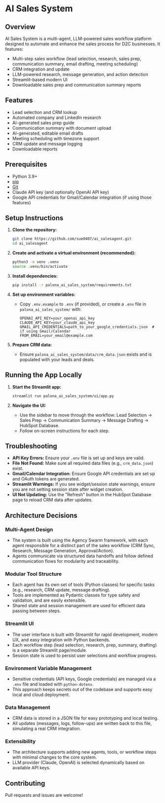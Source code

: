 # AI Sales System

## Overview
AI Sales System is a multi-agent, LLM-powered sales workflow platform designed to automate and enhance the sales process for D2C businesses. It features:
- Multi-step sales workflow (lead selection, research, sales prep, communication summary, email drafting, meeting scheduling)
- CRM integration and update
- LLM-powered research, message generation, and action detection
- Streamlit-based modern UI
- Downloadable sales prep and communication summary reports

## Features
- Lead selection and CRM lookup
- Automated company and LinkedIn research
- AI-generated sales prep guide
- Communication summary with document upload
- AI-generated, editable email drafts
- Meeting scheduling with timezone support
- CRM update and message logging
- Downloadable reports

## Prerequisites
- Python 3.9+
- [pip](https://pip.pypa.io/en/stable/)
- [Git](https://git-scm.com/)
- Claude API key (and optionally OpenAI API key)
- Google API credentials for Gmail/Calendar integration (if using those features)

## Setup Instructions

1. **Clone the repository:**
   ```bash
   git clone https://github.com/sue0407/ai_salesagent.git
   cd ai_salesagent
   ```

2. **Create and activate a virtual environment (recommended):**
   ```bash
   python3 -m venv .venv
   source .venv/bin/activate
   ```

3. **Install dependencies:**
   ```bash
   pip install -r palona_ai_sales_system/requirements.txt
   ```

4. **Set up environment variables:**
   - Copy `.env.example` to `.env` (if provided), or create a `.env` file in `palona_ai_sales_system/` with:
     ```env
     OPENAI_API_KEY=your_openai_api_key
     CLAUDE_API_KEY=your_claude_api_key  
     GMAIL_API_CREDENTIALS=path_to_your_google_credentials.json  # if using Gmail/Calendar
     FROM_EMAIL=your_email@example.com
     ```

5. **Prepare CRM data:**
   - Ensure `palona_ai_sales_system/data/crm_data.json` exists and is populated with your leads and deals.

## Running the App Locally

1. **Start the Streamlit app:**
   ```bash
   streamlit run palona_ai_sales_system/ui/app.py
   ```

2. **Navigate the UI:**
   - Use the sidebar to move through the workflow: Lead Selection → Sales Prep → Communication Summary → Message Drafting → HubSpot Database.
   - Follow on-screen instructions for each step.

## Troubleshooting
- **API Key Errors:** Ensure your `.env` file is set up and keys are valid.
- **File Not Found:** Make sure all required data files (e.g., `crm_data.json`) exist.
- **Gmail/Calendar Integration:** Ensure Google API credentials are set up and OAuth tokens are generated.
- **Streamlit Warnings:** If you see widget/session state warnings, ensure you are not setting session state after widget creation.
- **UI Not Updating:** Use the "Refresh" button in the HubSpot Database page to reload CRM data after updates.

## Architecture Decisions

### Multi-Agent Design
- The system is built using the Agency Swarm framework, with each agent responsible for a distinct part of the sales workflow (CRM Sync, Research, Message Generation, Approval/Action).
- Agents communicate via structured data handoffs and follow defined communication flows for modularity and traceability.

### Modular Tool Structure
- Each agent has its own set of tools (Python classes) for specific tasks (e.g., research, CRM update, message drafting).
- Tools are implemented as Pydantic classes for type safety and validation, and are easily extensible.
- Shared state and session management are used for efficient data passing between steps.

### Streamlit UI
- The user interface is built with Streamlit for rapid development, modern UX, and easy integration with Python backends.
- Each workflow step (lead selection, research, prep, summary, drafting) is a separate Streamlit page/module.
- Session state is used to persist user selections and workflow progress.

### Environment Variable Management
- Sensitive credentials (API keys, Google credentials) are managed via a `.env` file and loaded with `python-dotenv`.
- This approach keeps secrets out of the codebase and supports easy local and cloud deployment.

### Data Management
- CRM data is stored in a JSON file for easy prototyping and local testing.
- All updates (messages, logs, follow-ups) are written back to this file, simulating a real CRM integration.

### Extensibility
- The architecture supports adding new agents, tools, or workflow steps with minimal changes to the core system.
- LLM provider (Claude, OpenAI) is selected dynamically based on available API keys.

## Contributing
Pull requests and issues are welcome!
